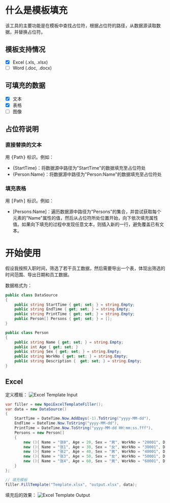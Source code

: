 ﻿# 什么是模板填充
该工具的主要功能是在模板中查找占位符，根据占位符的路径，从数据源读取数据，并替换占位符。

## 模板支持情况

- [x] Excel (.xls, .xlsx)
- [ ] Word (.doc, .docx)

## 可填充的数据

- [x] 文本
- [x] 表格
- [ ] 图像 

## 占位符说明

### 直接替换的文本
用 <kbd>{</kbd>Path<kbd>}</kbd> 标识。例如：

- {StartTime}：将数据源中路径为"StartTime"的数据填充至占位符处
- {Person:Name}：将数据源中路径为"Person:Name"的数据填充至占位符处

### 填充表格
用 <kbd>[</kbd>Path<kbd>]</kbd> 标识。例如：

- [Persons:Name]：遍历数据源中路径为"Persons"的集合，并尝试获取每个元素的"Name"属性的值，然后从占位符所处位置开始，向下依次填充属性值。如果向下填充的过程中发现任意文本，则插入新的一行，避免覆盖已有文本。

# 开始使用

假设我按照入职时间，筛选了若干员工数据，然后需要导出一个表，体现出筛选的时间范围、导出日期和员工数据。

数据格式为：
```csharp
public class DataSource
{
    public string StartTime { get; set; } = string.Empty;
    public string EndTime { get; set; } = string.Empty;
    public string PrintTime { get; set; } = string.Empty;
    public Person[] Persons { get; set; } = [];
}

public class Person
{
    public string Name { get; set; } = string.Empty;
    public int Age { get; set; }
    public string Sex { get; set; } = string.Empty;
    public string WorkNo { get; set; } = string.Empty;
    public string Description {  get; set; } = string.Empty;
}
```

## Excel

定义模板：
![Excel Template Input](https://github.com/CSJ608/TemplateFiller/main/src/TemplateFiller/image.png?raw=true)

```csharp
var filler = new NpoiExcelTemplateFiller();
var data = new DataSource()
{
    StartTime = DateTime.Now.AddDays(-1).ToString("yyyy-MM-dd"),
    EndTime = DateTime.Now.ToString("yyyy-MM-dd"),
    PrintTime = DateTime.Now.ToString("yyyy-MM-dd HH:mm:ss.fff"),
    Persons = new Person[]
    {
        new (){ Name = "张0", Age = 20, Sex = "男", WorkNo = "20001", Description = "456" },
        new (){ Name = "张1", Age = 30, Sex = "女", WorkNo = "30001", Description = "" },
        new (){ Name = "张2", Age = 40, Sex = "男", WorkNo = "40001", Description = "789" },
        new (){ Name = "张3", Age = 50, Sex = "女", WorkNo = "50001", Description = "" },
        new (){ Name = "张4", Age = 60, Sex = "男", WorkNo = "60001", Description = "123" }
    }
};

// 填充模板
filler.FillTemplate("Template.xlsx", "output.xlsx", data);
```

填充后的效果：
![Excel Template Output](https://github.com/CSJ608/TemplateFiller/main/src/TemplateFiller/image-1.png?raw=true)